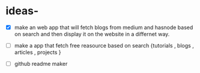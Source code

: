 # ideas-

- [X] make an web app that will fetch blogs from medium and hasnode based on search  and then display it on the website in a differnet way.
- [ ] make a app that fetch free reasource based on search {tutorials , blogs , articles , projects }
- [ ] github readme maker
 
